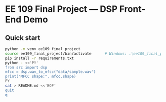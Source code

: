 # EE 109 Final Project — DSP Front-End Demo

## Quick start

```bash
python -m venv ee109_final_project
source ee109_final_project/bin/activate      # Windows: .\ee109_final_project\Scripts\activate
pip install -r requirements.txt
python - <<'PY'
from src import dsp
mfcc = dsp.wav_to_mfcc("data/sample.wav")
print("MFCC shape:", mfcc.shape)
PY
cat > README.md <<'EOF'
quit
q
